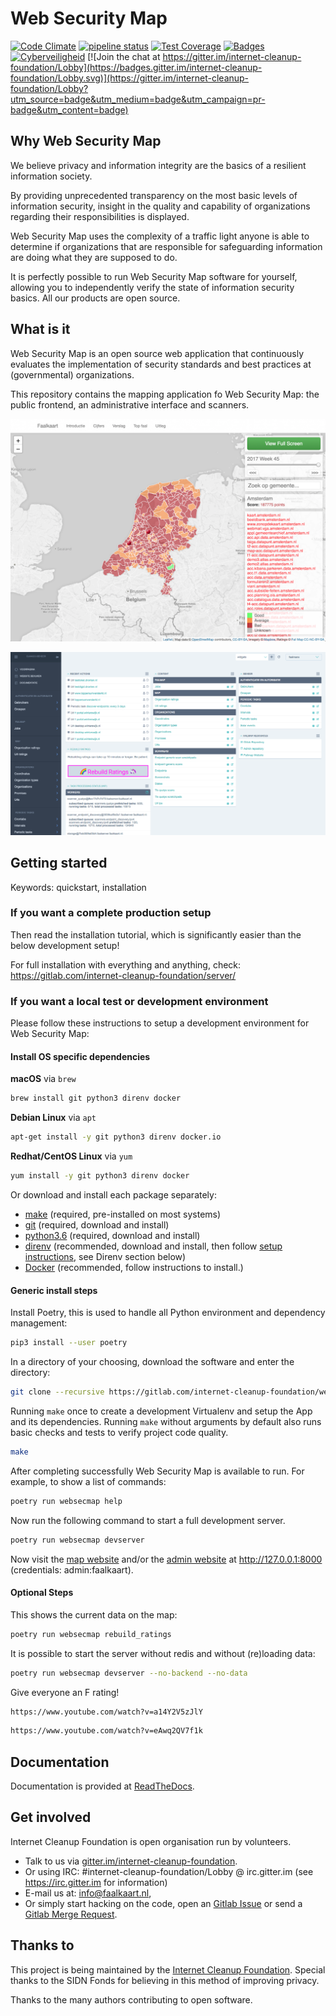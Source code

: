 # Web Security Map

[![Code Climate](https://codeclimate.com/github/failmap/failmap/badges/gpa.svg)](https://codeclimate.com/github/failmap/failmap)
[![pipeline status](https://gitlab.com/internet-cleanup-foundation/web-security-map/badges/master/pipeline.svg)](https://gitlab.com/internet-cleanup-foundation/web-security-map/commits/master)
[![Test Coverage](https://codeclimate.com/github/failmap/failmap/badges/coverage.svg)](https://codeclimate.com/github/internet-cleanup-foundation/web-security-map/coverage)
[![Badges](https://img.shields.io/badge/badges-6-yellowgreen.svg)](https://shields.io)
[![Cyberveiligheid](https://img.shields.io/badge/Cyberveiligheid-97%25-yellow.svg)](https://eurocyber.nl)
[![Join the chat at https://gitter.im/internet-cleanup-foundation/Lobby](https://badges.gitter.im/internet-cleanup-foundation/Lobby.svg)](https://gitter.im/internet-cleanup-foundation/Lobby?utm_source=badge&utm_medium=badge&utm_campaign=pr-badge&utm_content=badge)

## Why Web Security Map

We believe privacy and information integrity are the basics of a resilient information society.

By providing unprecedented transparency on the most basic levels of information security, insight in
the quality and capability of organizations regarding their responsibilities is displayed.

Web Security Map uses the complexity of a traffic light anyone is able to determine if organizations that are responsible
for safeguarding information are doing what they are supposed to do.

It is perfectly possible to run Web Security Map software for yourself, allowing you to independently verify the
state of information security basics. All our products are open source.

## What is it

Web Security Map is an open source web application that continuously evaluates the implementation of security standards and
best practices at (governmental) organizations.

This repository contains the mapping application fo Web Security Map: the public frontend, an administrative interface and scanners.

![screenshot](docs/screenshot.png)

![screenshot](docs/admin_interface.png)

## Getting started

Keywords: quickstart, installation

### If you want a complete production setup

Then read the installation tutorial, which is significantly easier than the below development setup!

For full installation with everything and anything, check: https://gitlab.com/internet-cleanup-foundation/server/

### If you want a local test or development environment

Please follow these instructions to setup a development environment for Web Security Map:

#### Install OS specific dependencies

**macOS** via `brew`

```bash
brew install git python3 direnv docker
```

**Debian Linux** via `apt`

```bash
apt-get install -y git python3 direnv docker.io
```

**Redhat/CentOS Linux** via `yum`

```bash
yum install -y git python3 direnv docker
```

Or download and install each package separately:

- [make](https://www.gnu.org/software/make/) (required, pre-installed on most systems)
- [git](https://git-scm.com/downloads) (required, download and install)
- [python3.6](https://www.python.org/downloads/) (required, download and install)
- [direnv](https://direnv.net/) (recommended, download and install, then follow [setup instructions](https://direnv.net/), see Direnv section below)
- [Docker](https://docs.docker.com/engine/installation/) (recommended, follow instructions to install.)

#### Generic install steps

Install Poetry, this is used to handle all Python environment and dependency management:

```bash
pip3 install --user poetry
```

In a directory of your choosing, download the software and enter the directory:

```bash
git clone --recursive https://gitlab.com/internet-cleanup-foundation/websecmap/ && cd websecmap/
```

Running `make` once to create a development Virtualenv and setup the App and its dependencies. Running `make` without arguments by default also runs basic checks and tests to verify project code quality.

```bash
make
```

After completing successfully Web Security Map is available to run. For example, to show a list of commands:

```bash
poetry run websecmap help
```

Now run the following command to start a full development server.

```bash
poetry run websecmap devserver
```

Now visit the [map website](http://127.0.0.1:8000/) and/or the
[admin website](http://127.0.0.1:8000/admin/) at http://127.0.0.1:8000 (credentials: admin:faalkaart).

#### Optional Steps

This shows the current data on the map:

```bash
poetry run websecmap rebuild_ratings
```

It is possible to start the server without redis and without (re)loading data:

```bash
poetry run websecmap devserver --no-backend --no-data
```

Give everyone an F rating!

```bash
https://www.youtube.com/watch?v=a14Y2V5zJlY
```

```bash
https://www.youtube.com/watch?v=eAwq2QV7f1k
```

## Documentation

Documentation is provided at [ReadTheDocs](http://websecmap.readthedocs.io/).

## Get involved

Internet Cleanup Foundation is open organisation run by volunteers.

- Talk to us via [gitter.im/internet-cleanup-foundation](https://gitter.im/internet-cleanup-foundation/Lobby#).
- Or using IRC: #internet-cleanup-foundation/Lobby @ irc.gitter.im (see https://irc.gitter.im for information)
- E-mail us at: [info@faalkaart.nl](mailto:info@faalkaart.nl),
- Or simply start hacking on the code, open an [Gitlab Issue](https://gitlab.com/internet-cleanup-foundation/websecmap/issues/new) or send a [Gitlab Merge Request](https://gitlab.com/internet-cleanup-foundation/websecmap.org/merge_requests/new).

## Thanks to

This project is being maintained by the [Internet Cleanup Foundation](https://internetcleanup.foundation).
Special thanks to the SIDN Fonds for believing in this method of improving privacy.

Thanks to the many authors contributing to open software.
